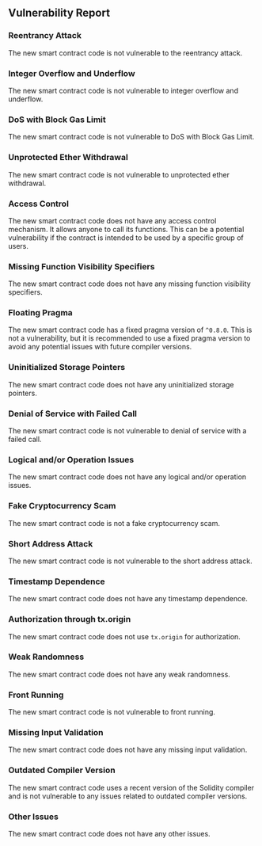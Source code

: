 

## Vulnerability Report

### Reentrancy Attack

The new smart contract code is not vulnerable to the reentrancy attack. 

### Integer Overflow and Underflow

The new smart contract code is not vulnerable to integer overflow and underflow.

### DoS with Block Gas Limit

The new smart contract code is not vulnerable to DoS with Block Gas Limit.

### Unprotected Ether Withdrawal

The new smart contract code is not vulnerable to unprotected ether withdrawal.

### Access Control

The new smart contract code does not have any access control mechanism. It allows anyone to call its functions. This can be a potential vulnerability if the contract is intended to be used by a specific group of users.

### Missing Function Visibility Specifiers

The new smart contract code does not have any missing function visibility specifiers.

### Floating Pragma

The new smart contract code has a fixed pragma version of `^0.8.0`. This is not a vulnerability, but it is recommended to use a fixed pragma version to avoid any potential issues with future compiler versions.

### Uninitialized Storage Pointers

The new smart contract code does not have any uninitialized storage pointers.

### Denial of Service with Failed Call

The new smart contract code is not vulnerable to denial of service with a failed call.

### Logical and/or Operation Issues

The new smart contract code does not have any logical and/or operation issues.

### Fake Cryptocurrency Scam

The new smart contract code is not a fake cryptocurrency scam.

### Short Address Attack

The new smart contract code is not vulnerable to the short address attack.

### Timestamp Dependence

The new smart contract code does not have any timestamp dependence.

### Authorization through tx.origin

The new smart contract code does not use `tx.origin` for authorization.

### Weak Randomness

The new smart contract code does not have any weak randomness.

### Front Running

The new smart contract code is not vulnerable to front running.

### Missing Input Validation

The new smart contract code does not have any missing input validation.

### Outdated Compiler Version

The new smart contract code uses a recent version of the Solidity compiler and is not vulnerable to any issues related to outdated compiler versions.

### Other Issues

The new smart contract code does not have any other issues.